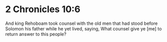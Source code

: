 # 2 Chronicles 10:6

And king Rehoboam took counsel with the old men that had stood before Solomon his father while he yet lived, saying, What counsel give ye [me] to return answer to this people?